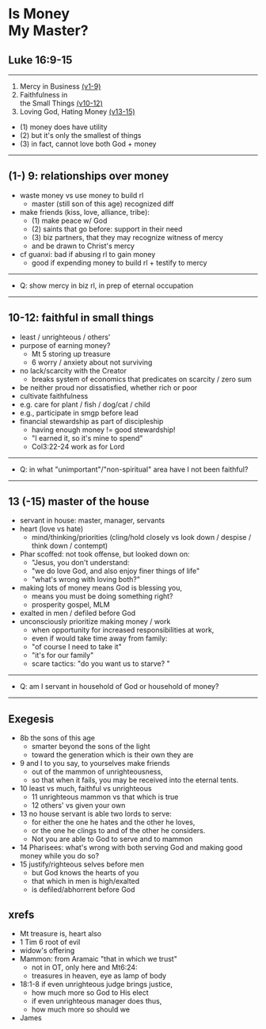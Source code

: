 <!-- .slide: <%= bg("unsplash-Jztmx9yqjBw-stars.jpg") %> id="title" -->
# Is Money <br> My Master?
## Luke 16:9-15

>>>

---
<!-- .slide: <%= bg("unsplash-Jztmx9yqjBw-stars.jpg") %> class="outline" -->
1. Mercy in Business [(v1-9)](# "ref")
2. Faithfulness in <br> the Small Things [(v10-12)](# "ref")
3. Loving God, Hating Money [(v13-15)](# "ref")

>>>
+ (1) money does have utility
+ (2) but it's only the smallest of things
+ (3) in fact, cannot love both God + money

---

>>>
##  (1-) 9: relationships over money
+ waste money vs use money to build rl
  + master (still son of this age) recognized diff
+ make friends (kiss, love, alliance, tribe):
  + (1) make peace w/ God
  + (2) saints that go before: support in their need
  + (3) biz partners, that they may recognize witness of mercy
  + and be drawn to Christ's mercy
+ cf guanxi: bad if abusing rl to gain money
  + good if expending money to build rl + testify to mercy

---

>>>
+ Q: show mercy in biz rl, in prep of eternal occupation

---

>>>
## 10-12: faithful in small things
+ least / unrighteous / others'
+ purpose of earning money? 
  + Mt 5 storing up treasure
  + 6 worry / anxiety about not surviving
+ no lack/scarcity with the Creator
  + breaks system of economics that predicates on scarcity / zero sum
+ be neither proud nor dissatisfied, whether rich or poor
+ cultivate faithfulness
+ e.g. care for plant / fish / dog/cat / child
+ e.g., participate in smgp before lead
+ financial stewardship as part of discipleship
  + having enough money != good stewardship!
  + "I earned it, so it's mine to spend"
  + Col3:22-24 work as for Lord

---

>>>
+ Q: in what "unimportant"/"non-spiritual" area have I not been faithful? 

---

>>>
## 13 (-15) master of the house
+ servant in house: master, manager, servants
+ heart (love vs hate)
  + mind/thinking/priorities (cling/hold closely vs look down / despise / think down / contempt)
+ Phar scoffed: not took offense, but looked down on:
  + "Jesus, you don't understand:
  + "we do love God, and also enjoy finer things of life"
  + "what's wrong with loving both?"
+ making lots of money means God is blessing you,
  + means you must be doing something right? 
  + prosperity gospel, MLM
+ exalted in men / defiled before God
+ unconsciously prioritize making money / work
  + when opportunity for increased responsibilities at work,
  + even if would take time away from family:
  + "of course I need to take it"
  + "it's for our family"
  + scare tactics: "do you want us to starve? "

---

>>>
+ Q: am I servant in household of God or household of money? 

---
<!-- .slide: <%= bg("unsplash-Jztmx9yqjBw-stars.jpg") %> class="empty" -->

>>>
## Exegesis
+ 8b the sons of this age
  + smarter beyond the sons of the light
  + toward the generation which is their own they are
+ 9 and I to you say, to yourselves make friends
  + out of the mammon of unrighteousness,
  + so that when it fails, you may be received into the eternal tents.
+ 10 least vs much, faithful vs unrighteous
  + 11 unrighteous mammon vs that which is true
  + 12 others' vs given your own
+ 13 no house servant is able two lords to serve:
  + for either the one he hates and the other he loves,
  + or the one he clings to and of the other he considers.
  + Not you are able to God to serve and to mammon
+ 14 Pharisees: what's wrong with both serving God and making good money while you do so? 
+ 15 justify/righteous selves before men
  + but God knows the hearts of you
  + that which in men is high/exalted
  + is defiled/abhorrent before God

## xrefs
+ Mt treasure is, heart also
+ 1 Tim 6 root of evil
+ widow's offering
+ Mammon: from Aramaic "that in which we trust"
  + not in OT, only here and Mt6:24:
  + treasures in heaven, eye as lamp of body
+ 18:1-8 if even unrighteous judge brings justice,
  + how much more so God to His elect
  + if even unrighteous manager does thus,
  + how much more so should we
+ James
